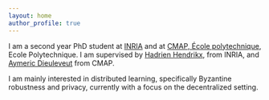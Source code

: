 ```yaml
---
layout: home
author_profile: true
---
```



I am a second year PhD student at [INRIA](https://www.inria.fr/en) and at [CMAP, École polytechnique](https://portail.polytechnique.edu/cmap/en), Ecole Polytechnique. I am supervised by [Hadrien Hendrikx](https://www.di.ens.fr/hadrien.hendrikx/), from INRIA, and [Aymeric Dieuleveut](http://www.cmap.polytechnique.fr/~aymeric.dieuleveut/) from CMAP.


I am mainly interested in distributed learning, specifically Byzantine robustness and privacy, currently with a focus on the decentralized setting. 
